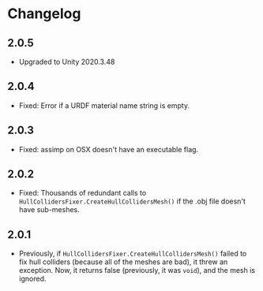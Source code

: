 # Changelog

## 2.0.5

- Upgraded to Unity 2020.3.48

## 2.0.4

- Fixed: Error if a URDF material name string is empty.

## 2.0.3

- Fixed: assimp on OSX doesn't have an executable flag.

## 2.0.2

- Fixed: Thousands of redundant calls to `HullCollidersFixer.CreateHullCollidersMesh()` if the .obj file doesn't have sub-meshes.

## 2.0.1

- Previously, if `HullCollidersFixer.CreateHullCollidersMesh()` failed to fix hull colliders (because all of the meshes are bad), it threw an exception. Now, it returns false (previously, it was `void`), and the mesh is ignored.
